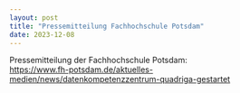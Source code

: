 ```yaml
---
layout: post
title: "Pressemitteilung Fachhochschule Potsdam"
date: 2023-12-08
---
```

Pressemitteilung der Fachhochschule Potsdam:  
<https://www.fh-potsdam.de/aktuelles-medien/news/datenkompetenzzentrum-quadriga-gestartet>
